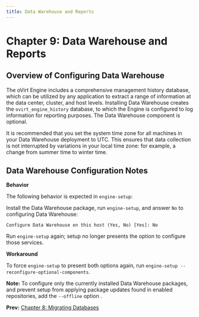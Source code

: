 ```yaml
---
title: Data Warehouse and Reports
---
```


# Chapter 9: Data Warehouse and Reports

## Overview of Configuring Data Warehouse

The oVirt Engine includes a comprehensive management history database, which can be utilized by any application to extract a range of information at the data center, cluster, and host levels. Installing Data Warehouse creates the `ovirt_engine_history` database, to which the Engine is configured to log information for reporting purposes. The Data Warehouse component is optional.

It is recommended that you set the system time zone for all machines in your Data Warehouse deployment to UTC. This ensures that data collection is not interrupted by variations in your local time zone: for example, a change from summer time to winter time.

## Data Warehouse Configuration Notes

**Behavior**

The following behavior is expected in `engine-setup`:

Install the Data Warehouse package, run `engine-setup`, and answer `No` to configuring Data Warehouse:

    Configure Data Warehouse on this host (Yes, No) [Yes]: No

Run `engine-setup` again; setup no longer presents the option to configure those services.

**Workaround**

To force `engine-setup` to present both options again, run `engine-setup --reconfigure-optional-components`.

**Note:** To configure only the currently installed Data Warehouse packages, and prevent setup from applying package updates found in enabled repositories, add the `--offline` option .

**Prev:** [Chapter 8: Migrating Databases](../chap-Migrating_Databases)
